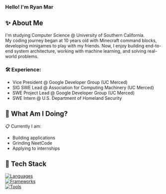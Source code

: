 ### Hello! I'm Ryan Mar
## :sparkles: About Me
I'm studying Computer Science @ University of Southern California. <br/>
My coding journey began at 10 years old with Minecraft command blocks, developing minigames to play with my friends. Now, I enjoy building end-to-end system architecture, working with machine learning, and solving real-world problems.
### :hammer_and_wrench: Experience:
- Vice President @ Google Developer Group (UC Merced)
- SIG SWE Lead @ Association for Computing Machinery (UC Merced)
- SWE Project Lead @ Google Developer Group (UC Merced)
- SWE Intern @ U.S. Department of Homeland Security
## :round_pushpin: What Am I Doing?
:clipboard: Currently I am:
- Building applications
- Grinding NeetCode
- Applying to internships
## :toolbox: Tech Stack
[![Languages](https://skillicons.dev/icons?i=c,cpp,java,js,py,ts&theme=dark)](https://skillicons.dev)
<br/>
[![Frameworks](https://skillicons.dev/icons?i=django,nextjs,react,vue&theme=dark)](https://skillicons.dev)
<br/>
[![Tools](https://skillicons.dev/icons?i=aws,docker,firebase,mongodb,mysql&theme=dark)](https://skillicons.dev)
